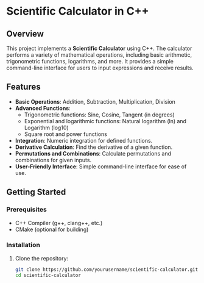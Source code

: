 # Scientific Calculator in C++

## Overview

This project implements a **Scientific Calculator** using C++. The calculator performs a variety of mathematical operations, including basic arithmetic, trigonometric functions, logarithms, and more. It provides a simple command-line interface for users to input expressions and receive results.

## Features

- **Basic Operations**: Addition, Subtraction, Multiplication, Division
- **Advanced Functions**: 
  - Trigonometric functions: Sine, Cosine, Tangent (in degrees)
  - Exponential and logarithmic functions: Natural logarithm (ln) and Logarithm (log10)
  - Square root and power functions
- **Integration**: Numeric integration for defined functions.
- **Derivative Calculation**: Find the derivative of a given function.
- **Permutations and Combinations**: Calculate permutations and combinations for given inputs.
- **User-Friendly Interface**: Simple command-line interface for ease of use.

## Getting Started

### Prerequisites

- C++ Compiler (g++, clang++, etc.)
- CMake (optional for building)

### Installation

1. Clone the repository:

   ```bash
   git clone https://github.com/yourusername/scientific-calculator.git
   cd scientific-calculator
